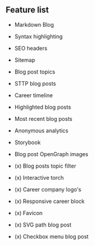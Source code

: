 ## Feature list

* Markdown Blog
* Syntax highlighting
* SEO headers
* Sitemap
* Blog post topics
* STTP blog posts
* Career timeline
* Highlighted blog posts
* Most recent blog posts
* Anonymous analytics
* Storybook
* Blog post OpenGraph images

* (x) Blog posts topic filter
* (x) Interactive torch
* (x) Career company logo's
* (x) Responsive career block
* (x) Favicon
* (x) SVG path blog post
* (x) Checkbox menu blog post